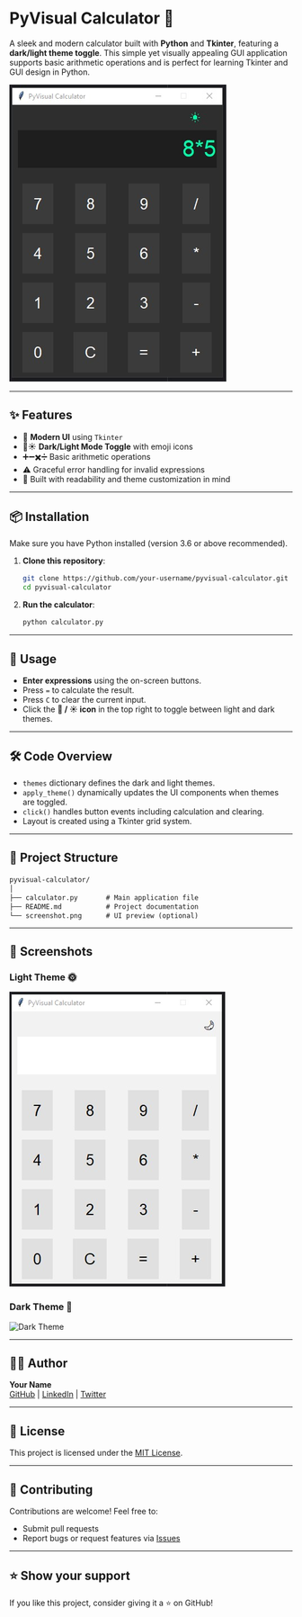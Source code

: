 # PyVisual Calculator 🧮

A sleek and modern calculator built with **Python** and **Tkinter**, featuring a **dark/light theme toggle**. This simple yet visually appealing GUI application supports basic arithmetic operations and is perfect for learning Tkinter and GUI design in Python.

![Screenshot](CalculatorScreen.jpg) 

---

## ✨ Features

- 📱 **Modern UI** using `Tkinter`
- 🌙☀️ **Dark/Light Mode Toggle** with emoji icons
- ➕➖✖️➗ Basic arithmetic operations
- ⚠️ Graceful error handling for invalid expressions
- 🧠 Built with readability and theme customization in mind

---

## 📦 Installation

Make sure you have Python installed (version 3.6 or above recommended).

1. **Clone this repository**:
   ```bash
   git clone https://github.com/your-username/pyvisual-calculator.git
   cd pyvisual-calculator
   ```

2. **Run the calculator**:
   ```bash
   python calculator.py
   ```

---

## 🧾 Usage

- **Enter expressions** using the on-screen buttons.
- Press `=` to calculate the result.
- Press `C` to clear the current input.
- Click the **🌙 / ☀️ icon** in the top right to toggle between light and dark themes.

---

## 🛠️ Code Overview

- `themes` dictionary defines the dark and light themes.
- `apply_theme()` dynamically updates the UI components when themes are toggled.
- `click()` handles button events including calculation and clearing.
- Layout is created using a Tkinter grid system.

---

## 📁 Project Structure

```
pyvisual-calculator/
│
├── calculator.py       # Main application file
├── README.md           # Project documentation
└── screenshot.png      # UI preview (optional)
```

---

## 📸 Screenshots

### Light Theme 🌞
![Light Theme](LightScreen.jpg) <!-- Optional: add your screenshot -->

### Dark Theme 🌚
![Dark Theme](dark_theme.png) <!-- Optional: add your screenshot -->

---

## 🧑‍💻 Author

**Your Name**  
[GitHub](https://github.com/your-username) | [LinkedIn](https://linkedin.com/in/your-profile) | [Twitter](https://twitter.com/yourhandle)

---

## 📃 License

This project is licensed under the [MIT License](LICENSE).

---

## 🙌 Contributing

Contributions are welcome! Feel free to:
- Submit pull requests
- Report bugs or request features via [Issues](https://github.com/your-username/pyvisual-calculator/issues)

---

## ⭐️ Show your support

If you like this project, consider giving it a ⭐️ on GitHub!
